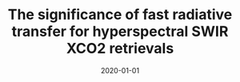 ---
title: "The significance of fast radiative transfer for hyperspectral SWIR XCO<inf>2</inf> retrievals"
collection: publications
permalink: /publication/2020-01-01-Somkuti2020
date: 2020-01-01
venue: 'Atmosphere'
paperurl: 'https://doi.org/10.3390/atmos11111219'
citation: 'Somkuti et al., <b>The significance of fast radiative transfer for hyperspectral SWIR XCO<inf>2</inf> retrievals</b>, Atmosphere, 2020, 10.3390/atmos11111219'
---
